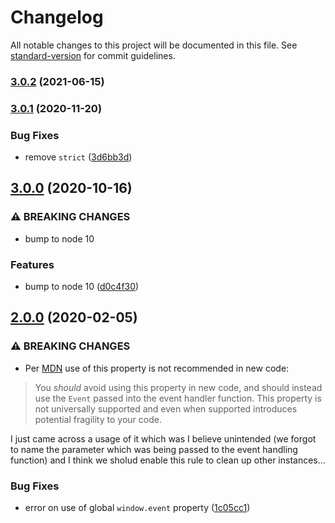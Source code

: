 # Changelog

All notable changes to this project will be documented in this file. See [standard-version](https://github.com/conventional-changelog/standard-version) for commit guidelines.

### [3.0.2](https://github.com/CrowdStrike/eslint-config-crowdstrike/compare/v3.0.1...v3.0.2) (2021-06-15)

### [3.0.1](https://github.com/CrowdStrike/eslint-config-crowdstrike/compare/v3.0.0...v3.0.1) (2020-11-20)


### Bug Fixes

* remove `strict` ([3d6bb3d](https://github.com/CrowdStrike/eslint-config-crowdstrike/commit/3d6bb3dff7798a92f9b089afe1e89a5d0fe1a84c))

## [3.0.0](https://github.com/CrowdStrike/eslint-config-crowdstrike/compare/v2.0.0...v3.0.0) (2020-10-16)


### ⚠ BREAKING CHANGES

* bump to node 10

### Features

* bump to node 10 ([d0c4f30](https://github.com/CrowdStrike/eslint-config-crowdstrike/commit/d0c4f30741494fbdba7a817a4bfea9282253e944))

## [2.0.0](https://github.com/CrowdStrike/eslint-config-crowdstrike/compare/v1.0.0...v2.0.0) (2020-02-05)


### ⚠ BREAKING CHANGES

* Per [MDN](https://developer.mozilla.org/en-US/docs/Web/API/Window/event)
use of this property is not recommended in new code:

> You *should* avoid using this property in new code, and should instead
> use the `Event` passed into the event handler function. This property
> is not universally supported and even when supported introduces
> potential fragility to your code.

I just came across a usage of it which was I believe unintended (we
forgot to name the parameter which was being passed to the event
handling function) and I think we sholud enable this rule to clean up
other instances...

### Bug Fixes

* error on use of global `window.event` property ([1c05cc1](https://github.com/CrowdStrike/eslint-config-crowdstrike/commit/1c05cc13374ac6d040b9ca2fee2e159bedc14cc4))
